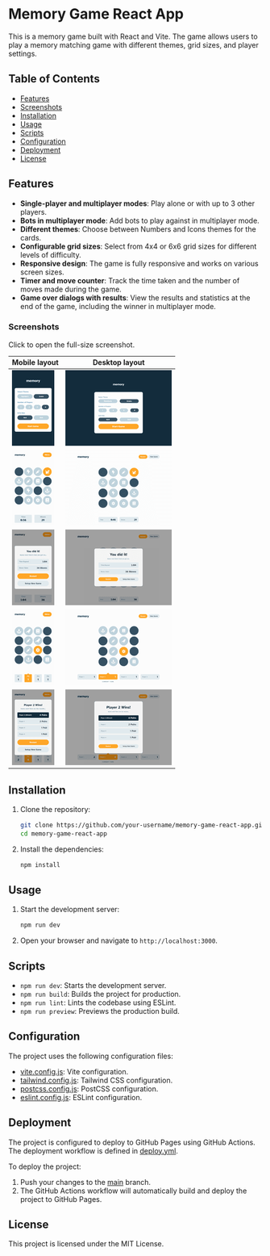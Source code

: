 # Memory Game React App

This is a memory game built with React and Vite. The game allows users to play a memory matching game with different themes, grid sizes, and player settings.

## Table of Contents

- [Features](#features)
- [Screenshots](#screenshots)
- [Installation](#installation)
- [Usage](#usage)
- [Scripts](#scripts)
- [Configuration](#configuration)
- [Deployment](#deployment)
- [License](#license)

## Features

- **Single-player and multiplayer modes**: Play alone or with up to 3 other players.
- **Bots in multiplayer mode**: Add bots to play against in multiplayer mode.
- **Different themes**: Choose between Numbers and Icons themes for the cards.
- **Configurable grid sizes**: Select from 4x4 or 6x6 grid sizes for different levels of difficulty.
- **Responsive design**: The game is fully responsive and works on various screen sizes.
- **Timer and move counter**: Track the time taken and the number of moves made during the game.
- **Game over dialogs with results**: View the results and statistics at the end of the game, including the winner in multiplayer mode.

### Screenshots

Click to open the full-size screenshot.

| Mobile layout                                                                                                         | Desktop layout                                                                                                          | 
| --------------------------------------------------------------------------------------------------------------------- | ----------------------------------------------------------------------------------------------------------------------- |
| <a href="./screenshots/mobile-main.png"><img src="./screenshots/mobile-main-thumb.png" /></a>                         | <a href="./screenshots/desktop-main.png"><img src="./screenshots/desktop-main-thumb.png" /></a>                         |
| <a href="./screenshots/mobile-singleplayer.png"><img src="./screenshots/mobile-singleplayer-thumb.png" /></a>         | <a href="./screenshots/desktop-singleplayer.png"><img src="./screenshots/desktop-singleplayer-thumb.png" /></a>         |
| <a href="./screenshots/mobile-singleplayer-end.png"><img src="./screenshots/mobile-singleplayer-end-thumb.png" /></a> | <a href="./screenshots/desktop-singleplayer-end.png"><img src="./screenshots/desktop-singleplayer-end-thumb.png" /></a> |
| <a href="./screenshots/mobile-multiplayer.png"><img src="./screenshots/mobile-multiplayer-thumb.png" /></a>           | <a href="./screenshots/desktop-multiplayer.png"><img src="./screenshots/desktop-multiplayer-thumb.png" /></a>           |
| <a href="./screenshots/mobile-multiplayer-end.png"><img src="./screenshots/mobile-multiplayer-end-thumb.png" /></a>   | <a href="./screenshots/desktop-multiplayer-end.png"><img src="./screenshots/desktop-multiplayer-end-thumb.png" /></a>   |


## Installation

1. Clone the repository:

    ```sh
    git clone https://github.com/your-username/memory-game-react-app.git
    cd memory-game-react-app
    ```

2. Install the dependencies:

    ```sh
    npm install
    ```

## Usage

1. Start the development server:

    ```sh
    npm run dev
    ```

2. Open your browser and navigate to `http://localhost:3000`.

## Scripts

- `npm run dev`: Starts the development server.
- `npm run build`: Builds the project for production.
- `npm run lint`: Lints the codebase using ESLint.
- `npm run preview`: Previews the production build.

## Configuration

The project uses the following configuration files:

- [vite.config.js](http://_vscodecontentref_/1): Vite configuration.
- [tailwind.config.js](http://_vscodecontentref_/2): Tailwind CSS configuration.
- [postcss.config.js](http://_vscodecontentref_/3): PostCSS configuration.
- [eslint.config.js](http://_vscodecontentref_/4): ESLint configuration.

## Deployment

The project is configured to deploy to GitHub Pages using GitHub Actions. The deployment workflow is defined in [deploy.yml](http://_vscodecontentref_/5).

To deploy the project:

1. Push your changes to the [main](http://_vscodecontentref_/6) branch.
2. The GitHub Actions workflow will automatically build and deploy the project to GitHub Pages.

## License

This project is licensed under the MIT License.